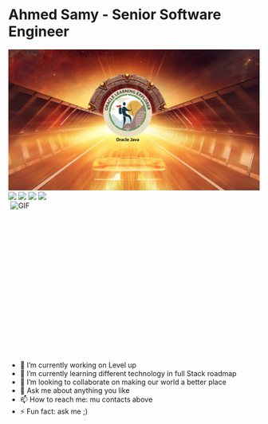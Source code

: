 # Ahmed Samy - Senior Software Engineer
<img src="assets/Oracle-Main.jpg" alt="Main images car heading twards oracle learning badge">
<!-- ======== Icons Section ======== -->
<a href="https://www.linkedin.com/in/java-msdt"><img src="https://img.shields.io/badge/linkedin-%230077B5.svg?&style=for-the-badge&logo=linkedin&logoColor=white" height=25></a> 
<a href="https://www.instagram.com/serenitydiver/"><img src="https://img.shields.io/badge/instagram-%23E4405F.svg?&style=for-the-badge&logo=instagram&logoColor=white" height=25></a>
<a href="https://www.youtube.com/@ExploringTogether4400"><img src="https://img.shields.io/badge/YouTube-%2312100E.svg?&style=for-the-badge&logo=youtube&logoColor=white" height=25></a>
<a href="https://www.facebook.com/AhmedSamySerenity"><img src="https://img.shields.io/badge/Facebook-%2312100E.svg?&style=for-the-badge&logo=facebook&logoColor=white" height=25></a>

<!-- ======== Body Section ======== -->
<img align="right" alt="GIF" src="https://github.com/abhisheknaiidu/abhisheknaiidu/blob/master/code.gif?raw=true" width="500" height="320" />



- 🔭 I’m currently working on Level up
- 🌱 I’m currently learning different technology in full Stack roadmap
- 👯 I’m looking to collaborate on making our world a better place <!-- - 🤔 I’m looking for help with ... -->
- 💬 Ask me about anything you like
- 📫 How to reach me: mu contacts above
- ⚡ Fun fact: ask me ;)

